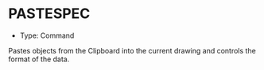# PASTESPEC

- Type: Command

Pastes objects from the Clipboard into the current drawing and controls the format of the data.

